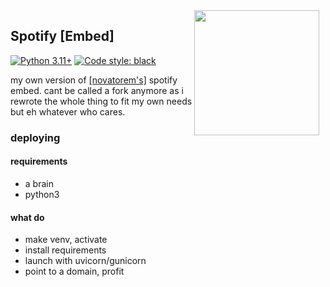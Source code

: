 <img src="https://c.tenor.com/_Jk3t3UriLsAAAAd/tenor.gif" height="200" align="right" style="float: right; margin: 0 10px 0 0;" >


## Spotify [Embed]

[![Python 3.11+](https://img.shields.io/badge/python-3.11+-blue.svg)](https://www.python.org/downloads/)
[![Code style: black](https://img.shields.io/badge/code%20style-black-000000.svg)](https://github.com/ambv/black)

my own version of [[novatorem's]](https://github.com/novatorem/novatorem) spotify embed. cant be called a fork anymore as i rewrote the whole thing to fit my own needs but eh whatever who cares.

### deploying

#### requirements
- a brain
- python3

#### what do
- make venv, activate
- install requirements
- launch with uvicorn/gunicorn
- point to a domain, profit
